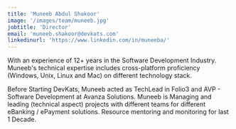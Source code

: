 ```yaml
---
title: 'Muneeb Abdul Shakoor'
image: '/images/team/muneeb.jpg'
jobtitle: 'Director'
email: 'muneeb.shakoor@devkats.com'
linkedinurl: 'https://www.linkedin.com/in/muneeba/'
---
```


With an experience of 12+ years in the Software Development Industry. Muneeb's technical expertise includes cross-platform proficiency (Windows, Unix, Linux and Mac) on different technology stack.

Before Starting DevKats, Muneeb acted as TechLead in Folio3 and AVP - Software Development at Avanza Solutions.
Muneeb is Managing and leading (technical aspect) projects with different teams for different eBanking / ePayment solutions.
Resource mentoring and monitoring for last 1 Decade.